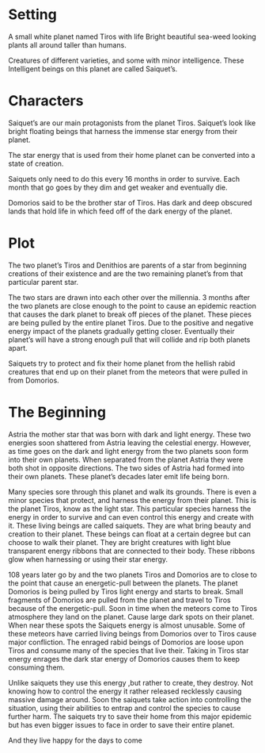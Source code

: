 
# Setting
A small white planet named Tiros with life
Bright beautiful sea-weed looking plants all around taller than humans.

Creatures of different varieties, and some with minor intelligence.
These Intelligent beings on this planet are called Saiquet’s.

# Characters
 Saiquet’s are our main protagonists from the planet Tiros.
Saiquet’s look like bright floating beings that harness the immense star energy from their planet.
 
The star energy that is used from their home planet can be converted into a state of creation.

Saiquets only need to do this every 16 months in order to survive. Each month that go goes by they dim and get weaker and eventually die.


Domorios said to be the brother star of Tiros. Has dark and deep obscured lands that hold life in which feed off of the dark energy of the planet.

# Plot

The two planet’s Tiros and Denithios are parents of a star from beginning creations of their existence and are the two remaining planet’s from that particular parent star.

The two stars are drawn into each other over the millennia. 3 months  after the two planets are close enough to the point to cause an epidemic reaction that causes the dark planet to break off pieces of the planet. These pieces are being pulled by the entire planet Tiros. Due to the positive and negative energy impact of the planets gradually getting closer. Eventually their planet’s will have a strong enough pull that will collide and rip both planets apart.

Saiquets try to protect and fix their home planet from the hellish rabid creatures that end up on their planet from the meteors that were pulled in from Domorios.


# The Beginning

  
  Astria the mother star that was born with dark and light energy. These two energies soon shattered from Astria leaving the celestial energy. However, as time goes on the dark and light energy from the two planets soon form into their own planets. When separated from the planet Astria they were both shot in opposite directions. The two sides of Astria had formed into their own planets. These planet’s decades later emit life being born.

  Many species sore through this planet and walk its grounds. There is even a minor species that protect, and harness the energy from their planet. This is the planet Tiros, know as the light star. This particular species harness the energy in order to survive and can even control this energy and create with it. These living beings are called saiquets. They are what bring beauty and creation to their planet. These beings can float at a certain degree but can choose to walk their planet. They are bright creatures with light blue transparent energy ribbons that are connected to their body. These ribbons glow when harnessing or using their star energy. 

108 years later go by and the two planets Tiros and Domorios are to close to the point that cause an energetic-pull between the planets. The planet Domorios is being pulled by Tiros light energy and starts to break. Small fragments of Domorios are pulled from the planet and travel to Tiros because of the energetic-pull. Soon in time when the meteors come to Tiros atmosphere they land on the planet. Cause large dark spots on their planet. When near these spots the Saiquets energy is almost unusable. Some of these meteors have carried living beings from Domorios over to Tiros cause major confliction. The enraged rabid beings of Domorios are loose upon Tiros and consume many of the species that live their. Taking in Tiros star energy enrages the dark star energy of Domorios causes them to keep consuming them. 



Unlike saiquets they use this energy ,but rather to create, they destroy. Not knowing how to control the energy it rather released recklessly causing massive damage around. Soon the saiquets take action into controlling the situation, using their abilities to entrap and control the species to cause further harm. The saiquets try to save their home from this major epidemic but has even bigger issues to face in order to save their entire planet.

And they live happy for the days to come 







